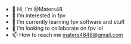 - 👋 Hi, I’m @Maters48
- 👀 I’m interested in fpv
- 🌱 I’m currently learning fpv software and stuff
- 💞️ I’m looking to collaborate on fpv lol
- 📫 How to reach me maters4848@gmail.com

<!---
Maters48/Maters48 is a ✨ special ✨ repository because its `README.md` (this file) appears on your GitHub profile.
You can click the Preview link to take a look at your changes.
--->
